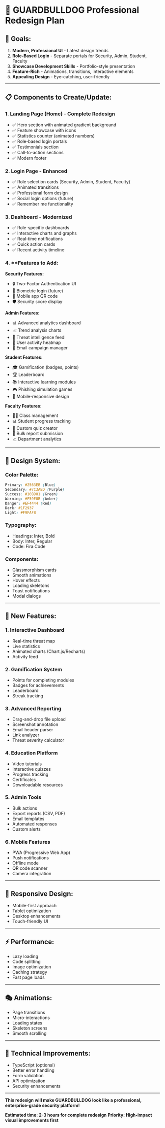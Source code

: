 # 🎨 GUARDBULLDOG Professional Redesign Plan

## 🎯 Goals:
1. **Modern, Professional UI** - Latest design trends
2. **Role-Based Login** - Separate portals for Security, Admin, Student, Faculty
3. **Showcase Development Skills** - Portfolio-style presentation
4. **Feature-Rich** - Animations, transitions, interactive elements
5. **Appealing Design** - Eye-catching, user-friendly

---

## 📋 Components to Create/Update:

### 1. **Landing Page (Home)** - Complete Redesign
- ✅ Hero section with animated gradient background
- ✅ Feature showcase with icons
- ✅ Statistics counter (animated numbers)
- ✅ Role-based login portals
- ✅ Testimonials section
- ✅ Call-to-action sections
- ✅ Modern footer

### 2. **Login Page** - Enhanced
- ✅ Role selection cards (Security, Admin, Student, Faculty)
- ✅ Animated transitions
- ✅ Professional form design
- ✅ Social login options (future)
- ✅ Remember me functionality

### 3. **Dashboard** - Modernized
- ✅ Role-specific dashboards
- ✅ Interactive charts and graphs
- ✅ Real-time notifications
- ✅ Quick action cards
- ✅ Recent activity timeline

### 4. **Features to Add:

**Security Features:**
- 🔒 Two-Factor Authentication UI
- 🔐 Biometric login (future)
- 📱 Mobile app QR code
- 🛡️ Security score display

**Admin Features:**
- 📊 Advanced analytics dashboard
- 📈 Trend analysis charts
- 🎯 Threat intelligence feed
- 👥 User activity heatmap
- 📧 Email campaign manager

**Student Features:**
- 🎓 Gamification (badges, points)
- 🏆 Leaderboard
- 📚 Interactive learning modules
- 🎮 Phishing simulation games
- 📱 Mobile-responsive design

**Faculty Features:**
- 👨‍🏫 Class management
- 📊 Student progress tracking
- 📝 Custom quiz creator
- 📧 Bulk report submission
- 📈 Department analytics

---

## 🎨 Design System:

### Color Palette:
```css
Primary: #2563EB (Blue)
Secondary: #7C3AED (Purple)
Success: #10B981 (Green)
Warning: #F59E0B (Amber)
Danger: #EF4444 (Red)
Dark: #1F2937
Light: #F9FAFB
```

### Typography:
- Headings: Inter, Bold
- Body: Inter, Regular
- Code: Fira Code

### Components:
- Glassmorphism cards
- Smooth animations
- Hover effects
- Loading skeletons
- Toast notifications
- Modal dialogs

---

## 🚀 New Features:

### 1. **Interactive Dashboard**
- Real-time threat map
- Live statistics
- Animated charts (Chart.js/Recharts)
- Activity feed

### 2. **Gamification System**
- Points for completing modules
- Badges for achievements
- Leaderboard
- Streak tracking

### 3. **Advanced Reporting**
- Drag-and-drop file upload
- Screenshot annotation
- Email header parser
- Link analyzer
- Threat severity calculator

### 4. **Education Platform**
- Video tutorials
- Interactive quizzes
- Progress tracking
- Certificates
- Downloadable resources

### 5. **Admin Tools**
- Bulk actions
- Export reports (CSV, PDF)
- Email templates
- Automated responses
- Custom alerts

### 6. **Mobile Features**
- PWA (Progressive Web App)
- Push notifications
- Offline mode
- QR code scanner
- Camera integration

---

## 📱 Responsive Design:
- Mobile-first approach
- Tablet optimization
- Desktop enhancements
- Touch-friendly UI

---

## ⚡ Performance:
- Lazy loading
- Code splitting
- Image optimization
- Caching strategy
- Fast page loads

---

## 🎭 Animations:
- Page transitions
- Micro-interactions
- Loading states
- Skeleton screens
- Smooth scrolling

---

## 🔧 Technical Improvements:
- TypeScript (optional)
- Better error handling
- Form validation
- API optimization
- Security enhancements

---

**This redesign will make GUARDBULLDOG look like a professional, enterprise-grade security platform!**

**Estimated time: 2-3 hours for complete redesign**
**Priority: High-impact visual improvements first**
